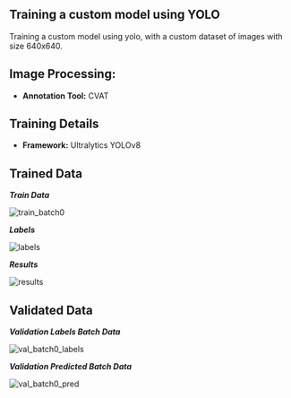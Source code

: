 ## Training a custom model using YOLO

Training a custom model using yolo, with a custom dataset of images with size 640x640. 

## Image Processing:
- **Annotation Tool:** CVAT

## Training Details

- **Framework:** Ultralytics YOLOv8

## Trained Data

***Train Data***

![train_batch0](https://github.com/user-attachments/assets/8203c81a-30ae-486d-878d-c89327f6c11c)

***Labels***

![labels](https://github.com/user-attachments/assets/a90e2f7c-1fab-4de3-a9b3-669c35e1951b)

***Results***

![results](https://github.com/user-attachments/assets/15f45597-d8ee-4b03-a5a6-ab85aa0309c3)


## Validated Data

***Validation Labels Batch Data***

![val_batch0_labels](https://github.com/user-attachments/assets/4516372c-c717-47c7-a972-7292396e46bb)

***Validation Predicted Batch Data***

![val_batch0_pred](https://github.com/user-attachments/assets/3f52086f-e430-4737-a3f7-f5e2e039ee29)





